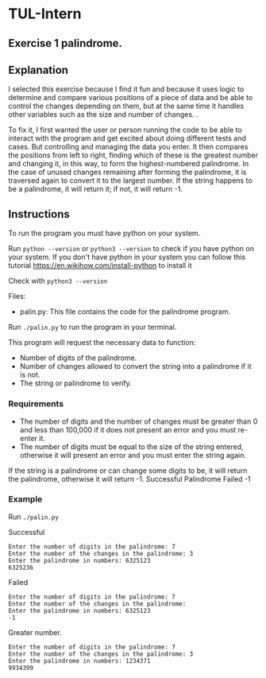 # TUL-Intern

## Exercise 1 palindrome.

## Explanation

I selected this exercise because I find it fun and because it uses logic to determine and compare various positions of a piece of data and be able to control the changes depending on them, but at the same time it handles other variables such as the size and number of changes. .

To fix it, I first wanted the user or person running the code to be able to interact with the program and get excited about doing different tests and cases. But controlling and managing the data you enter. It then compares the positions from left to right, finding which of these is the greatest number and changing it, in this way, to form the highest-numbered palindrome. In the case of unused changes remaining after forming the palindrome, it is traversed again to convert it to the largest number. If the string happens to be a palindrome, it will return it; if not, it will return -1.

## Instructions

To run the program you must have python on your system.

Run `python --version` or `python3 --version` to check if you have python on your system.
If you don't have python in your system you can follow this tutorial https://en.wikihow.com/install-python to install it

Check with `python3 --version`

Files: 
- palin.py: This file contains the code for the palindrome program.

Run `./palin.py` to run the program in your terminal.

This program will request the necessary data to function:
- Number of digits of the palindrome.
- Number of changes allowed to convert the string into a palindrome if it is not.
- The string or palindrome to verify.

### Requirements
- The number of digits and the number of changes must be greater than 0 and less than 100,000 if it does not present an error and you must re-enter it.
- The number of digits must be equal to the size of the string entered, otherwise it will present an error and you must enter the string again.

If the string is a palindrome or can change some digits to be, it will return the palindrome, otherwise it will return -1.
Successful Palindrome
Failed -1

### Example

Run `./palin.py`

Successful

```
Enter the number of digits in the palindrome: 7
Enter the number of the changes in the palindrome: 3
Enter the palindrome in numbers: 6325123
6325236
```

Failed

```
Enter the number of digits in the palindrome: 7
Enter the number of the changes in the palindrome:
Enter the palindrome in numbers: 6325123
-1
```

Greater number.

```
Enter the number of digits in the palindrome: 7
Enter the number of the changes in the palindrome: 3   
Enter the palindrome in numbers: 1234371
9934399
```